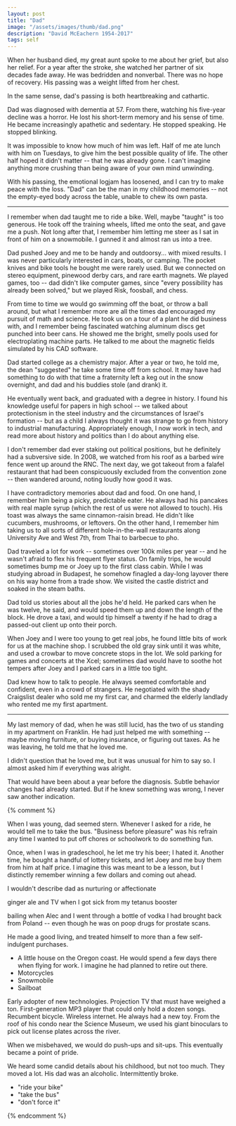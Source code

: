 ```yaml
---
layout: post
title: "Dad"
image: "/assets/images/thumb/dad.png"
description: "David McEachern 1954-2017"
tags: self
---
```


When her husband died, my great aunt spoke to me about her grief, but also her relief. For a year after the stroke, she watched her partner of six decades fade away. He was bedridden and nonverbal. There was no hope of recovery. His passing was a weight lifted from her chest.

In the same sense, dad's passing is both heartbreaking and cathartic.

Dad was diagnosed with dementia at 57. From there, watching his five-year decline was a horror. He lost his short-term memory and his sense of time. He became increasingly apathetic and sedentary. He stopped speaking. He stopped blinking.

It was impossible to know how much of him was left. Half of me ate lunch with him on Tuesdays, to give him the best possible quality of life. The other half hoped it didn't matter -- that he was already gone. I can't imagine anything more crushing than being aware of your own mind unwinding.

With his passing, the emotional logjam has loosened, and I can try to make peace with the loss. "Dad" can be the man in my childhood memories -- not the empty-eyed body across the table, unable to chew its own pasta.

---

I remember when dad taught me to ride a bike. Well, maybe "taught" is too generous. He took off the training wheels, lifted me onto the seat, and gave me a push. Not long after that, I remember him letting me steer as I sat in front of him on a snowmobile. I gunned it and almost ran us into a tree.

Dad pushed Joey and me to be handy and outdoorsy... with mixed results. I was never particularly interested in cars, boats, or camping. The pocket knives and bike tools he bought me were rarely used. But we connected on stereo equipment, pinewood derby cars, and rare earth magnets. We played games, too -- dad didn't like computer games, since "every possibility has already been solved," but we played Risk, foosball, and chess.

From time to time we would go swimming off the boat, or throw a ball around, but what I remember more are all the times dad encouraged my pursuit of math and science. He took us on a tour of a plant he did business with, and I remember being fascinated watching aluminum discs get punched into beer cans. He showed me the bright, smelly pools used for electroplating machine parts. He talked to me about the magnetic fields simulated by his CAD software.

Dad started college as a chemistry major. After a year or two, he told me, the dean "suggested" he take some time off from school. It may have had something to do with that time a fraternity left a keg out in the snow overnight, and dad and his buddies stole (and drank) it.

He eventually went back, and graduated with a degree in history. I found his knowledge useful for papers in high school -- we talked about protectionism in the steel industry and the circumstances of Israel's formation -- but as a child I always thought it was strange to go from history to industrial manufacturing. Appropriately enough, I now work in tech, and read more about history and politics than I do about anything else.

I don't remember dad ever staking out political positions, but he definitely had a subversive side. In 2008, we watched from his roof as a barbed wire fence went up around the RNC. The next day, we got takeout from a falafel restaurant that had been conspicuously excluded from the convention zone -- then wandered around, noting loudly how good it was.

I have contradictory memories about dad and food. On one hand, I remember him being a picky, predictable eater. He always had his pancakes with real maple syrup (which the rest of us were not allowed to touch). His toast was always the same cinnamon-raisin bread. He didn't like cucumbers, mushrooms, or leftovers. On the other hand, I remember him taking us to all sorts of different hole-in-the-wall restaurants along University Ave and West 7th, from Thai to barbecue to pho.

Dad traveled a lot for work -- sometimes over 100k miles per year -- and he wasn't afraid to flex his frequent flyer status. On family trips, he would sometimes bump me or Joey up to the first class cabin. While I was studying abroad in Budapest, he somehow finagled a day-long layover there on his way home from a trade show. We visited the castle district and soaked in the steam baths.

Dad told us stories about all the jobs he'd held. He parked cars when he was twelve, he said, and would speed them up and down the length of the block. He drove a taxi, and would tip himself a twenty if he had to drag a passed-out client up onto their porch.

When Joey and I were too young to get real jobs, he found little bits of work for us at the machine shop. I scrubbed the old gray sink until it was white, and used a crowbar to move concrete stops in the lot. We sold parking for games and concerts at the Xcel; sometimes dad would have to soothe hot tempers after Joey and I parked cars in a little too tight.

Dad knew how to talk to people. He always seemed comfortable and confident, even in a crowd of strangers. He negotiated with the shady Craigslist dealer who sold me my first car, and charmed the elderly landlady who rented me my first apartment.

---

My last memory of dad, when he was still lucid, has the two of us standing in my apartment on Franklin. He had just helped me with something -- maybe moving furniture, or buying insurance, or figuring out taxes. As he was leaving, he told me that he loved me.

I didn't question that he loved me, but it was unusual for him to say so. I almost asked him if everything was alright.

That would have been about a year before the diagnosis. Subtle behavior changes had already started. But if he knew something was wrong, I never saw another indication.

{% comment %}

When I was young, dad seemed stern. Whenever I asked for a ride, he would tell me to take the bus. "Business before pleasure" was his refrain any time I wanted to put off chores or schoolwork to do something fun.

Once, when I was in gradeschool, he let me try his beer; I hated it. Another time, he bought a handful of lottery tickets, and let Joey and me buy them from him at half price. I imagine this was meant to be a lesson, but I distinctly remember winning a few dollars and coming out ahead.

I wouldn't describe dad as nurturing or affectionate

ginger ale and TV when I got sick from my tetanus booster

bailing when Alec and I went through a bottle of vodka I had brought back from Poland -- even though he was on poop drugs for prostate scans.

He made a good living, and treated himself to more than a few self-indulgent purchases.

- A little house on the Oregon coast. He would spend a few days there when flying for work. I imagine he had planned to retire out there.
- Motorcycles
- Snowmobile
- Sailboat

Early adopter of new technologies. Projection TV that must have weighed a ton. First-generation MP3 player that could only hold a dozen songs. Recumbent bicycle. Wireless internet. He always had a new toy. From the roof of his condo near the Science Museum, we used his giant binoculars to pick out license plates across the river.

When we misbehaved, we would do push-ups and sit-ups. This eventually became a point of pride.

We heard some candid details about his childhood, but not too much. They moved a lot. His dad was an alcoholic. Intermittently broke.

- "ride your bike"
- "take the bus"
- "don't force it"

{% endcomment %}

